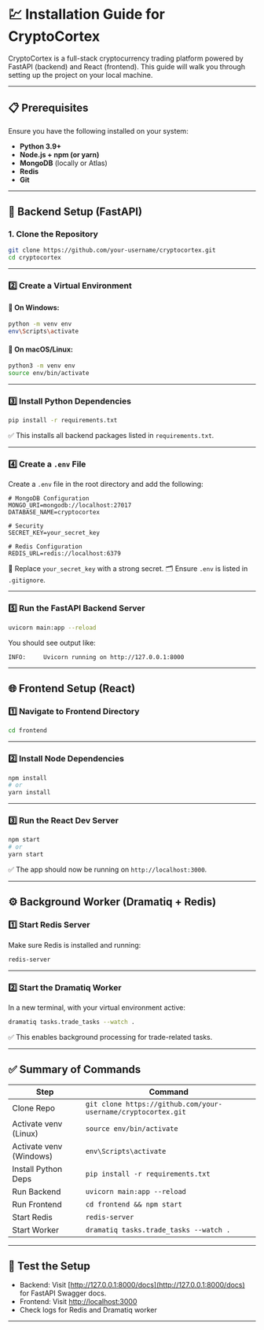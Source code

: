 # 💹 Installation Guide for CryptoCortex

CryptoCortex is a full-stack cryptocurrency trading platform powered by FastAPI (backend) and React (frontend). This guide will walk you through setting up the project on your local machine.

---

## 📋 Prerequisites

Ensure you have the following installed on your system:

- **Python 3.9+**
- **Node.js + npm (or yarn)**
- **MongoDB** (locally or Atlas)
- **Redis**
- **Git**

---

## 🧠 Backend Setup (FastAPI)

### 1. Clone the Repository

```bash
git clone https://github.com/your-username/cryptocortex.git
cd cryptocortex
```

---

### 2️⃣ Create a Virtual Environment

#### 🔸 On Windows:

```bash
python -m venv env
env\Scripts\activate
```

#### 🔸 On macOS/Linux:

```bash
python3 -m venv env
source env/bin/activate
```

---

### 3️⃣ Install Python Dependencies

```bash
pip install -r requirements.txt
```

✅ This installs all backend packages listed in `requirements.txt`.

---

### 4️⃣ Create a `.env` File

Create a `.env` file in the root directory and add the following:

```env
# MongoDB Configuration
MONGO_URI=mongodb://localhost:27017
DATABASE_NAME=cryptocortex

# Security
SECRET_KEY=your_secret_key

# Redis Configuration
REDIS_URL=redis://localhost:6379
```

🔐 Replace `your_secret_key` with a strong secret.
🗂️ Ensure `.env` is listed in `.gitignore`.

---

### 5️⃣ Run the FastAPI Backend Server

```bash
uvicorn main:app --reload
```

You should see output like:

```text
INFO:     Uvicorn running on http://127.0.0.1:8000
```

---

## 🌐 Frontend Setup (React)

### 1️⃣ Navigate to Frontend Directory

```bash
cd frontend
```

---

### 2️⃣ Install Node Dependencies

```bash
npm install
# or
yarn install
```

---

### 3️⃣ Run the React Dev Server

```bash
npm start
# or
yarn start
```

✅ The app should now be running on `http://localhost:3000`.

---

## ⚙️ Background Worker (Dramatiq + Redis)

### 1️⃣ Start Redis Server

Make sure Redis is installed and running:

```bash
redis-server
```

---

### 2️⃣ Start the Dramatiq Worker

In a new terminal, with your virtual environment active:

```bash
dramatiq tasks.trade_tasks --watch .
```

✅ This enables background processing for trade-related tasks.

---

## ✅ Summary of Commands

| Step                    | Command                                                       |
| ----------------------- | ------------------------------------------------------------- |
| Clone Repo              | `git clone https://github.com/your-username/cryptocortex.git` |
| Activate venv (Linux)   | `source env/bin/activate`                                     |
| Activate venv (Windows) | `env\Scripts\activate`                                        |
| Install Python Deps     | `pip install -r requirements.txt`                             |
| Run Backend             | `uvicorn main:app --reload`                                   |
| Run Frontend            | `cd frontend && npm start`                                    |
| Start Redis             | `redis-server`                                                |
| Start Worker            | `dramatiq tasks.trade_tasks --watch .`                        |

---

## 🧪 Test the Setup

* Backend: Visit [http://127.0.0.1:8000/docs](http://127.0.0.1:8000/docs) for FastAPI Swagger docs.
* Frontend: Visit [http://localhost:3000](http://localhost:3000)
* Check logs for Redis and Dramatiq worker

---

